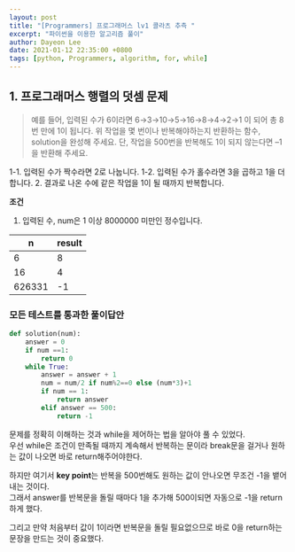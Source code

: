 ```yaml
---
layout: post
title: "[Programmers] 프로그래머스 lv1 콜라츠 추측 "
excerpt: "파이썬을 이용한 알고리즘 풀이"
author: Dayeon Lee
date: 2021-01-12 22:35:00 +0800
tags: [python, Programmers, algorithm, for, while]
---
```



## 1. 프로그래머스 행렬의 덧셈 문제  
>예를 들어, 입력된 수가 6이라면 6→3→10→5→16→8→4→2→1 이 되어 총 8번 만에 1이 됩니다. 위 작업을 몇 번이나 반복해야하는지 반환하는 함수, solution을 완성해 주세요. 단, 작업을 500번을 반복해도 1이 되지 않는다면 –1을 반환해 주세요. 


1-1. 입력된 수가 짝수라면 2로 나눕니다. 
1-2. 입력된 수가 홀수라면 3을 곱하고 1을 더합니다.
2. 결과로 나온 수에 같은 작업을 1이 될 때까지 반복합니다.



**조건**
1. 입력된 수, num은 1 이상 8000000 미만인 정수입니다.



|n|result|
|--|--|
|6|8|
|16|4|
|626331|-1|


### 모든 테스트를 통과한 풀이답안

```Python
def solution(num):
    answer = 0 
    if num ==1:
        return 0
    while True:
        answer = answer + 1
        num = num/2 if num%2==0 else (num*3)+1
        if num == 1:
            return answer
        elif answer == 500:
            return -1
  ```

문제를 정확히 이해하는 것과 while을 제어하는 법을 알아야 풀 수 있었다.   
우선 while은 조건이 만족될 때까지 계속해서 반복하는 문이라 break문을 걸거나 원하는 값이 나오면 바로 return해주어야한다.       

하지만 여기서 **key point**는 반복을 500번해도 원하는 값이 안나오면 무조건 -1을 뱉어내는 것이다.   
그래서 answer를 반복문을 돌릴 때마다 1을 추가해 500이되면 자동으로 -1을 return하게 했다.    

그리고 만약 처음부터 값이 1이라면 반복문을 돌릴 필요없으므로 바로 0을 return하는 문장을 만드는 것이 중요했다.    
